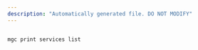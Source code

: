 ```yaml
---
description: "Automatically generated file. DO NOT MODIFY"
---
```


```cli

mgc print services list

```